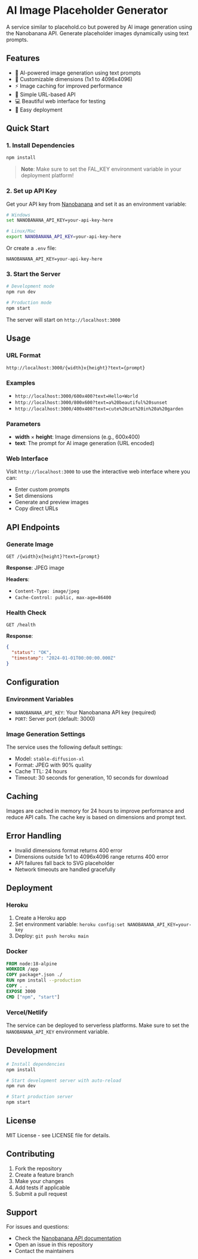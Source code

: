 # AI Image Placeholder Generator

A service similar to placehold.co but powered by AI image generation using the Nanobanana API. Generate placeholder images dynamically using text prompts.

## Features

- 🎨 AI-powered image generation using text prompts
- 📐 Customizable dimensions (1x1 to 4096x4096)
- ⚡ Image caching for improved performance
- 🔗 Simple URL-based API
- 💻 Beautiful web interface for testing
- 🚀 Easy deployment

## Quick Start

### 1. Install Dependencies

```bash
npm install
```

> **Note**: Make sure to set the FAL_KEY environment variable in your deployment platform!

### 2. Set up API Key

Get your API key from [Nanobanana](https://www.nano-banana.ai) and set it as an environment variable:

```bash
# Windows
set NANOBANANA_API_KEY=your-api-key-here

# Linux/Mac
export NANOBANANA_API_KEY=your-api-key-here
```

Or create a `.env` file:
```
NANOBANANA_API_KEY=your-api-key-here
```

### 3. Start the Server

```bash
# Development mode
npm run dev

# Production mode
npm start
```

The server will start on `http://localhost:3000`

## Usage

### URL Format

```
http://localhost:3000/{width}x{height}?text={prompt}
```

### Examples

- `http://localhost:3000/600x400?text=Hello+World`
- `http://localhost:3000/800x600?text=a%20beautiful%20sunset`
- `http://localhost:3000/400x400?text=cute%20cat%20in%20a%20garden`

### Parameters

- **width** × **height**: Image dimensions (e.g., 600x400)
- **text**: The prompt for AI image generation (URL encoded)

### Web Interface

Visit `http://localhost:3000` to use the interactive web interface where you can:
- Enter custom prompts
- Set dimensions
- Generate and preview images
- Copy direct URLs

## API Endpoints

### Generate Image
```
GET /{width}x{height}?text={prompt}
```

**Response**: JPEG image

**Headers**:
- `Content-Type: image/jpeg`
- `Cache-Control: public, max-age=86400`

### Health Check
```
GET /health
```

**Response**:
```json
{
  "status": "OK",
  "timestamp": "2024-01-01T00:00:00.000Z"
}
```

## Configuration

### Environment Variables

- `NANOBANANA_API_KEY`: Your Nanobanana API key (required)
- `PORT`: Server port (default: 3000)

### Image Generation Settings

The service uses the following default settings:
- Model: `stable-diffusion-xl`
- Format: JPEG with 90% quality
- Cache TTL: 24 hours
- Timeout: 30 seconds for generation, 10 seconds for download

## Caching

Images are cached in memory for 24 hours to improve performance and reduce API calls. The cache key is based on dimensions and prompt text.

## Error Handling

- Invalid dimensions format returns 400 error
- Dimensions outside 1x1 to 4096x4096 range returns 400 error
- API failures fall back to SVG placeholder
- Network timeouts are handled gracefully

## Deployment

### Heroku

1. Create a Heroku app
2. Set environment variable: `heroku config:set NANOBANANA_API_KEY=your-key`
3. Deploy: `git push heroku main`

### Docker

```dockerfile
FROM node:18-alpine
WORKDIR /app
COPY package*.json ./
RUN npm install --production
COPY . .
EXPOSE 3000
CMD ["npm", "start"]
```

### Vercel/Netlify

The service can be deployed to serverless platforms. Make sure to set the `NANOBANANA_API_KEY` environment variable.

## Development

```bash
# Install dependencies
npm install

# Start development server with auto-reload
npm run dev

# Start production server
npm start
```

## License

MIT License - see LICENSE file for details.

## Contributing

1. Fork the repository
2. Create a feature branch
3. Make your changes
4. Add tests if applicable
5. Submit a pull request

## Support

For issues and questions:
- Check the [Nanobanana API documentation](https://www.nano-banana.ai)
- Open an issue in this repository
- Contact the maintainers

